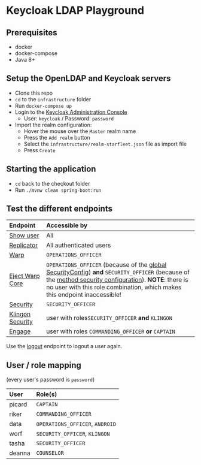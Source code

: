 # Keycloak LDAP Playground

## Prerequisites

* docker
* docker-compose
* Java 8+

## Setup the OpenLDAP and Keycloak servers

* Clone this repo
* `cd` to the `infrastructure` folder
* Run `docker-compose up`
* Login to the [Keycloak Administration Console](http://localhost:8080/auth/admin/)
    * User: `keycloak` / Password: `password`
* Import the realm configuration:
  * Hover the mouse over the `Master` realm name
  * Press the `Add realm` button
  * Select the `infrastructure/realm-starfleet.json` file as import file
  * Press `Create`

## Starting the application

* `cd` back to the checkout folder
* Run `./mvnw clean spring-boot:run`

## Test the different endpoints

| Endpoint                                                  | Accessible by                                         |
| :-------------------------------------------------------- | :---------------------------------------------------- |
| [Show user](http://localhost:8081)                        | All                                                   |
| [Replicator](http://localhost:8081/replicate/earlgray)    | All authenticated users                               |
| [Warp](http://localhost:8081/warp)                        | `OPERATIONS_OFFICER`                                  |
| [Eject Warp Core](http://localhost:8081/warp/core/eject)  | `OPERATIONS_OFFICER` (because of the [global SecurityConfig](https://github.com/tbsfrdrch/keycloak-ldap-playground/blob/master/src/main/java/de/tbsfrdrch/keycloak/ldap/playground/enterprise/SecurityConfig.java#L48)) **and** `SECURITY_OFFICER` (because of the [method security configuration](https://github.com/tbsfrdrch/keycloak-ldap-playground/blob/master/src/main/java/de/tbsfrdrch/keycloak/ldap/playground/enterprise/EnterpriseController.java#L35)). **NOTE**: there is no user with this role combination, which makes this endpoint inaccessible! |
| [Security](http://localhost:8081/security)                | `SECURITY_OFFICER`                                    |
| [Klingon Security](http://localhost:8081/klingonsecurity) | user with roles`SECURITY_OFFICER` **and** `KLINGON`   |
| [Engage](http://localhost:8081/engage)                    | user with roles `COMMANDING_OFFICER` **or** `CAPTAIN` |

Use the [logout](http://localhost:8081/logout) endpoint to logout a user again.

## User / role mapping

(every user's password is `password`)

| User   | Role(s)                         |
| :----- | :------------------------------ |
| picard | `CAPTAIN`                       |
| riker  | `COMMANDING_OFFICER`            |
| data   | `OPERATIONS_OFFICER`, `ANDROID` |
| worf   | `SECURITY_OFFICER`, `KLINGON`   |
| tasha  | `SECURITY_OFFICER`              |
| deanna | `COUNSELOR`                     |

